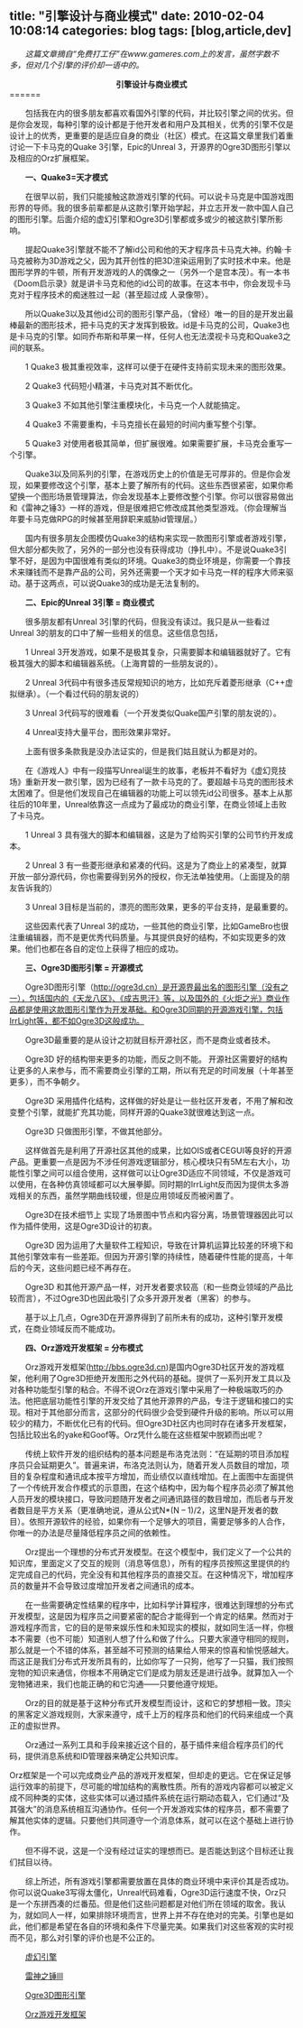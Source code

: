 title: "引擎设计与商业模式"
date: 2010-02-04 10:08:14
categories: blog
tags: [blog,article,dev]
---    
    
　　*这篇文章摘自“免费打工仔”在www.gameres.com上的发言，虽然字数不多，但对几个引擎的评价却一语中的。*  
  
<center><b>引擎设计与商业模式</b></center>
======

　　包括我在内的很多朋友都喜欢看国外引擎的代码，并比较引擎之间的优劣。但是你会发现，每种引擎的设计都是于他开发者和用户及其相关，优秀的引擎不仅是设计上的优秀，更重要的是适应自身的商业（社区）模式。在这篇文章里我们着重讨论一下卡马克的Quake 3引擎，Epic的Unreal 3，开源界的Ogre3D图形引擎以及相应的Orz扩展框架。  
  
　　<b>一、Quake3=天才模式</b>

　　在很早以前，我们只能接触这款游戏引擎的代码。可以说卡马克是中国游戏图形界的导师。我的很多前辈都是从这款引擎开始学起，并立志开发一款中国人自己的图形引擎。后面介绍的虚幻引擎和Ogre3D引擎都或多或少的被这款引擎所影响。

　　提起Quake3引擎就不能不了解id公司和他的天才程序员卡马克大神。约翰·卡马克被称为3D游戏之父，因为其开创性的把3D渲染运用到了实时技术中来。他是图形学界的牛顿，所有开发游戏的人的偶像之一（另外一个是宫本茂）。有一本书《Doom启示录》就是讲卡马克和他的id公司的故事。在这本书中，你会发现卡马克对于程序技术的痴迷胜过一起（甚至超过成 人录像带）。

　　所以Quake3以及其他id公司的图形引擎产品，（曾经）唯一的目的是开发出最棒最新的图形技术，把卡马克的天才发挥到极致。id是卡马克的公司，Quake3也是卡马克的引擎。如同乔布斯和苹果一样，任何人也无法漠视卡马克和Quake3之间的联系。

　　1 Quake3 极其重视效率，这样可以便于在硬件支持前实现未来的图形效果。

　　2 Quake3 代码短小精湛，卡马克对其不断优化。

　　3 Quake3 不如其他引擎注重模块化，卡马克一个人就能搞定。

　　4 Quake3 不需要重构，卡马克擅长在最短的时间内重写整个引擎。

　　5 Quake3 对使用者极其简单，但扩展很难。如果需要扩展，卡马克会重写一个引擎。

　　Quake3以及同系列的引擎，在游戏历史上的价值是无可厚非的。但是你会发现，如果要修改这个引擎，基本上要了解所有的代码。这些东西很紧密，如果你希望换一个图形场景管理算法，你会发现基本上要修改整个引擎。你可以很容易做出和《雷神之锤3》一样的游戏，但是很难把它修改成其他类型游戏。（你会理解当年要卡马克做RPG的时候甚至用辞职来威胁id管理层。）

　　国内有很多朋友企图模仿Quake3的结构来实现一款图形引擎或者游戏引擎，但大部分都失败了，另外的一部分也没有获得成功（挣扎中）。不是说Quake3引擎不好，是因为中国很难有类似的环境。Quake3的商业环境是，你需要一个靠技术来赚钱而不是靠产品的公司，另外还需要一个天才如卡马克一样的程序大师来驱动。基于这两点，可以说Quake3的成功是无法复制的。

　　<b>二、Epic的Unreal 3引擎 = 商业模式</b>

　　很多朋友都有Unreal 3引擎的代码，但我没有读过。我只是从一些看过Unreal 3的朋友的口中了解一些相关的信息。这些信息包括，

　　1 Unreal 3开发游戏，如果不是极其复杂，只需要脚本和编辑器就好了。它有极其强大的脚本和编辑器系统。（上海育碧的一些朋友说的）。

　　2 Unreal 3代码中有很多违反常规知识的地方，比如充斥着菱形继承（C++虚拟继承）。（一个看过代码的朋友说的）

　　3 Unreal 3代码写的很难看（一个开发类似Quake国产引擎的朋友说的）。

　　4 Unreal支持大量平台，图形效果非常好。

　　上面有很多条款我是没办法证实的，但是我们姑且就认为都是对的。

　　在《游戏人》中有一段描写Unreal诞生的故事，老板并不看好为《虚幻竞技场》重新开发一款引擎，因为已经有了一款卡马克的了。要超越卡马克的图形技术太困难了。但是他们发现自己在编辑器的功能上可以领先id公司很多。基本上从那往后的10年里，Unreal依靠这一点成为了最成功的商业引擎，在商业领域上击败了卡马克。

　　1 Unreal 3 具有强大的脚本和编辑器，这是为了给购买引擎的公司节约开发成本。

　　2 Unreal 3 有一些菱形继承和紧凑的代码。这是为了商业上的紧凑型，就算开放一部分源代码，你也需要得到另外的授权，你无法单独使用。（上面提及的朋友告诉我的）

　　3 Unreal 3目标是当前的，漂亮的图形效果，更多的平台支持，是最重要的。

　　这些因素代表了Unreal 3的成功，一些其他的商业引擎，比如GameBro也很注重编辑器，而不是更优秀代码质量。与其提供良好的结构，不如实现更多的效果。他们也都在各自的定位上获得了相应的成功。

　　<b>三、Ogre3D图形引擎 = 开源模式</b>

　　Ogre3D图形引擎（http://ogre3d.cn）是开源界最出名的图形引擎（没有之一），包括国内的《天龙八区》、《成吉思汗》等，以及国外的《火炬之光》商业作品都是使用这款图形引擎作为开发基础。和Ogre3D同期的开源游戏引擎，包括IrrLight等，都不如Ogre3D这般成功。

　　Ogre3D最重要的是从设计之初就目标开源社区，而不是商业或者技术。

　　Ogre3D 好的结构带来更多的功能，而反之则不能。 开源社区需要好的结构让更多的人来参与，而不需要商业引擎的工期，所以有充足的时间发展（十年甚至更多），而不争朝夕。

　　Ogre3D 采用插件化结构，这样做的好处是让一些社区开发者，不用了解和改变整个引擎，就能扩充其功能，同样开源的Quake3就很难达到这一点。

　　Ogre3D 只做图形引擎，不做其他部分。

　　这样做首先是利用了开源社区其他的成果，比如OIS或者CEGUI等良好的开源产品。更重要一点是因为不涉任何游戏逻辑部分，核心模块只有5M左右大小，功能性引擎之间可以组合使用，这样做可以让Ogre3D适应不同领域，不仅是游戏可以使用，在各种仿真领域都可以大展拳脚。同时期的IrrLight反而因为提供太多游戏相关的东西，虽然学期曲线较缓，但是应用领域反而被闲置了。

　　Ogre3D在技术细节上 实现了场景图中节点和内容分离，场景管理器因此可以作为插件使用，这是Ogre3D设计的初衷。

　　Ogre3D 因为运用了大量软件工程知识，导致在计算机运算比较差的环境下和其他引擎效率有一些差距。但因为开源引擎的持续性，随着硬件性能的提高，十年后的今天，这些问题已经不再存在。

　　Ogre3D 和其他开源产品一样，对开发者要求较高（和一些商业领域的产品比较而言），不过Ogre3D也因此吸引了众多开源开发者（黑客）的参与。

　　基于以上几点，Ogre3D在开源界得到了前所未有的成功，这种引擎开发模式，在商业领域反而不能成功。

　　<b>四、Orz游戏开发框架 = 分布模式</b>

　　Orz游戏开发框架(http://bbs.ogre3d.cn)是国内Ogre3D社区开发的游戏框架，他利用了Ogre3D拒绝开发图形之外代码的基础。提供了一系列开发工具以及对各种功能型引擎的粘合。不得不说Orz在游戏引擎中采用了一种极端取巧的办法。他把底层功能性引擎的开发交给了其他开源界的产品，专注于逻辑和接口的实现。相对于其他部分而言，这部分的代码很少会受到硬件升级的影响。所以可以用较少的精力，不断优化已有的代码。但Ogre3D社区内也同时存在诸多开发框架，包括比较出名的yake和Goof等。Orz凭什么能在这些框架中脱颖而出呢？

　　传统上软件开发的组织结构的基本问题是布洛克法则：“在延期的项目添加程序员只会延期更久”。普遍来讲，布洛克法则认为，随着开发人员数目的增加，项目的复杂程度和通讯成本按平方增加，而业绩仅以直线增加。在上面图中左面提供了一个传统开发合作模式的示意图，在这个结构中，因为每个程序员必须了解其他人员开发的模块接口，导致问题随开发者之间通讯路径的数目增加，而后者与开发者数目是平方关系（更准确地说，遵从公式N*(N – 1)/2，这里N是开发者的数目）。依照开源软件的经验，如果你有一个足够大的项目，需要足够多的人合作，你唯一的办法是尽量降低程序员之间的依赖性。

　　Orz提出一个理想的分布式开发模型。在这个模型中，我们定义了一个公共的知识库，里面定义了交互的规则（消息等信息），所有的程序员按照这里提供的约定完成自己的代码，完全没有和其他程序员的直接交互。在这种情况下，增加程序员的数量并不会导致过度增加开发者之间通讯的成本。

　　在一些需要确定性结果的程序中，比如科学计算程序，很难达到理想的分布式开发模型，这是因为程序员之间要紧密的配合才能得到一个肯定的结果。然而对于游戏程序而言，它的目的是带来娱乐性和未知现实的模拟，就如同生活一样，你根本不需要（也不可能）知道别人想了什么和做了什么。只要大家遵守相同的规则，那么就是一个不错的体系，甚至越不可预测的结果给人带来的惊喜和愉悦感越大。而这正是我们分布式开发所具有的，比如你写了一只狗，他写了一只猫，我们按照宠物的知识来通信，你根本不用确定它们是成为朋友还是进行战争。就算加入一个宠物猪进来，我们也能正确的和它沟通——只要他遵守规矩。

　　Orz的目的就是基于这种分布式开发模型而设计，这和它的梦想相一致。顶尖的黑客定义游戏规则，大家来遵守，成千上万的程序员和他们的代码来组成一个真正的虚拟世界。

　　Orz通过一系列工具和手段来接近这个目的，基于插件来组合程序员们的代码，提供消息系统和ID管理器来确定公共知识库。

Orz框架是一个可以完成商业产品的游戏开发框架，但却走的更远。它在保证足够运行效率的前提下，尽可能的增加结构的离散性质。所有的游戏内容都可以被定义成不同种类的实体，这些实体可以通过插件系统在运行期动态载入，它们通过“及其强大”的消息系统相互沟通协作。任何一个开发游戏实体的程序员，都不需要了解其他实体的逻辑。只要他们共同遵守一个消息体系，就可以在这个基础上进行协作。

　　但不得不说，这是一个没有经过证实的理想而已。是否能达到这个目标还让我们拭目以待。

　　综上所述，所有游戏引擎都需要放置在具体的商业环境中来评价其是否成功。你可以说Quake3写得太僵化，Unreal代码难看，Ogre3D运行速度不快，Orz只是一个东拼西凑的烂番茄。但是他们这些问题都是对他们所在领域的取舍。我认为，就如同人一样，如果排除环境而言，世界上并不存在绝对的完美。引擎也是如此，他们都是希望在各自的环境和条件下尽量完美。如果我们对这些客观的实时视而不见，那么对引擎的评价也是不公正的。

　　[虚幻引擎](http://baike.baidu.com/view/1349679.htm?fr=ala0_1)

　　[雷神之锤III](http://baike.baidu.com/view/751568.htm?fr=ala0_1)

　　[Ogre3D图形引擎](http://ogre3d.cn/)

　　[Orz游戏开发框架](http://class.gd/)